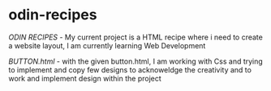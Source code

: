 # odin-recipes
<p><em>ODIN RECIPES</em> - My current project is a HTML recipe where i need to create a website layout, I am currently learning Web Development</p>
<em>BUTTON.html</em> -  with the given button.html, I am working with Css and trying to implement and copy few designs to acknoweldge the creativity and to work and implement design within the project